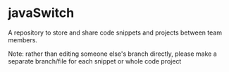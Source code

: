 # javaSwitch

A repository to store and share code snippets and projects between team members.

Note: rather than editing someone else's branch directly, please make a separate branch/file for each snippet or whole code project
